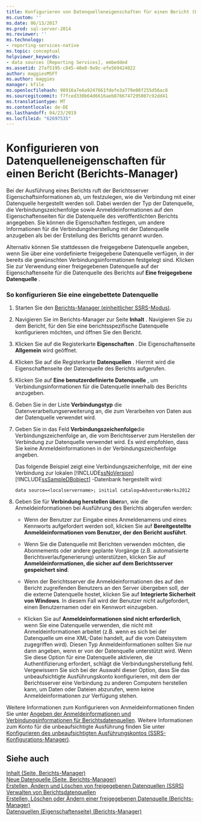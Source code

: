 ```yaml
---
title: Konfigurieren von Datenquelleneigenschaften für einen Bericht (Berichts-Manager) | Microsoft-Dokumentation
ms.custom: ''
ms.date: 06/13/2017
ms.prod: sql-server-2014
ms.reviewer: ''
ms.technology:
- reporting-services-native
ms.topic: conceptual
helpviewer_keywords:
- data sources [Reporting Services], embedded
ms.assetid: 27af5195-c845-40e0-9a9c-efe569424022
author: maggiesMSFT
ms.author: maggies
manager: kfile
ms.openlocfilehash: 98916a7e6a9247661fdefe3a779e08f255d56ac8
ms.sourcegitcommit: f7fced330b64d6616aeb8766747295807c92dd41
ms.translationtype: MT
ms.contentlocale: de-DE
ms.lasthandoff: 04/23/2019
ms.locfileid: "62697535"
---
```

# <a name="configure-data-source-properties-for-a-report--report-manager"></a>Konfigurieren von Datenquelleneigenschaften für einen Bericht (Berichts-Manager)
  Bei der Ausführung eines Berichts ruft der Berichtsserver Eigenschaftsinformationen ab, um festzulegen, wie die Verbindung mit einer Datenquelle hergestellt werden soll. Dabei werden der Typ der Datenquelle, die Verbindungszeichenfolge sowie Anmeldeinformationen auf den Eigenschaftenseiten für die Datenquelle des veröffentlichten Berichts angegeben. Sie können die Eigenschaften festlegen, um andere Informationen für die Verbindungsherstellung mit der Datenquelle anzugeben als bei der Erstellung des Berichts genannt wurden.  
  
 Alternativ können Sie stattdessen die freigegebene Datenquelle angeben, wenn Sie über eine vordefinierte freigegebene Datenquelle verfügen, in der bereits die gewünschten Verbindungsinformationen festgelegt sind. Klicken Sie zur Verwendung einer freigegebenen Datenquelle auf der Eigenschaftenseite für die Datenquelle des Berichts auf **Eine freigegebene Datenquelle** .  
  
### <a name="to-configure-an-embedded-data-source"></a>So konfigurieren Sie eine eingebettete Datenquelle  
  
1.  Starten Sie den [Berichts-Manager &#40;einheitlicher SSRS-Modus&#41;](../report-manager-ssrs-native-mode.md).  
  
2.  Navigieren Sie im Berichts-Manager zur Seite **Inhalt** . Navigieren Sie zu dem Bericht, für den Sie eine berichtsspezifische Datenquelle konfigurieren möchten, und öffnen Sie den Bericht.  
  
3.  Klicken Sie auf die Registerkarte **Eigenschaften** . Die Eigenschaftenseite **Allgemein** wird geöffnet.  
  
4.  Klicken Sie auf die Registerkarte **Datenquellen** . Hiermit wird die Eigenschaftenseite der Datenquelle des Berichts aufgerufen.  
  
5.  Klicken Sie auf **Eine benutzerdefinierte Datenquelle** , um Verbindungsinformationen für die Datenquelle innerhalb des Berichts anzugeben.  
  
6.  Geben Sie in der Liste **Verbindungstyp** die Datenverarbeitungserweiterung an, die zum Verarbeiten von Daten aus der Datenquelle verwendet wird.  
  
7.  Geben Sie in das Feld **Verbindungszeichenfolge**die Verbindungszeichenfolge an, die vom Berichtsserver zum Herstellen der Verbindung zur Datenquelle verwendet wird. Es wird empfohlen, dass Sie keine Anmeldeinformationen in der Verbindungszeichenfolge angeben.  
  
     Das folgende Beispiel zeigt eine Verbindungszeichenfolge, mit der eine Verbindung zur lokalen [!INCLUDE[ssNoVersion](../../includes/ssnoversion-md.md)] [!INCLUDE[ssSampleDBobject](../../includes/sssampledbobject-md.md)] -Datenbank hergestellt wird:  
  
    ```  
    data source=<localservername>; initial catalog=AdventureWorks2012  
    ```  
  
8.  Geben Sie für **Verbindung herstellen über**an, wie die Anmeldeinformationen bei Ausführung des Berichts abgerufen werden:  
  
    -   Wenn der Benutzer zur Eingabe eines Anmeldenamens und eines Kennworts aufgefordert werden soll, klicken Sie auf **Bereitgestellte Anmeldeinformationen vom Benutzer, der den Bericht ausführt**.  
  
    -   Wenn Sie die Datenquelle mit Berichten verwenden möchten, die Abonnements oder andere geplante Vorgänge (z.B. automatisierte Berichtsverlaufgenerierung) unterstützen, klicken Sie auf **Anmeldeinformationen, die sicher auf dem Berichtsserver gespeichert sind**.  
  
    -   Wenn der Berichtsserver die Anmeldeinformationen des auf den Bericht zugreifenden Benutzers an den Server übergeben soll, der die externe Datenquelle hostet, klicken Sie auf **Integrierte Sicherheit von Windows**. In diesem Fall wird der Benutzer nicht aufgefordert, einen Benutzernamen oder ein Kennwort einzugeben.  
  
    -   Klicken Sie auf **Anmeldeinformationen sind nicht erforderlich**, wenn Sie eine Datenquelle verwenden, die nicht mit Anmeldeinformationen arbeitet (z.B. wenn es sich bei der Datenquelle um eine XML-Datei handelt, auf die vom Dateisystem zugegriffen wird). Diesen Typ Anmeldeinformationen sollten Sie nur dann angeben, wenn er von der Datenquelle unterstützt wird. Wenn Sie diese Option für eine Datenquelle aktivieren, die Authentifizierung erfordert, schlägt die Verbindungsherstellung fehl. Vergewissern Sie sich bei der Auswahl dieser Option, dass Sie das unbeaufsichtigte Ausführungskonto konfigurieren, mit dem der Berichtsserver eine Verbindung zu anderen Computern herstellen kann, um Daten oder Dateien abzurufen, wenn keine Anmeldeinformationen zur Verfügung stehen.  
  
 Weitere Informationen zum Konfigurieren von Anmeldeinformationen finden Sie unter [Angeben der Anmeldeinformationen und Verbindungsinformationen für Berichtsdatenquellen](specify-credential-and-connection-information-for-report-data-sources.md). Weitere Informationen zum Konto für die unbeaufsichtigte Ausführung finden Sie unter [Konfigurieren des unbeaufsichtigten Ausführungskontos (SSRS-Konfigurations-Manager)](../install-windows/configure-the-unattended-execution-account-ssrs-configuration-manager.md).  
  
## <a name="see-also"></a>Siehe auch  
 [Inhalt &#40;Seite, Berichts-Manager&#41;](../contents-page-report-manager.md)   
 [Neue Datenquelle &#40;Seite, Berichts-Manager&#41;](../new-data-source-page-report-manager.md)   
 [Erstellen, Ändern und Löschen von freigegebenen Datenquellen &#40;SSRS&#41;](create-modify-and-delete-shared-data-sources-ssrs.md)   
 [Verwalten von Berichtsdatenquellen](manage-report-data-sources.md)   
 [Erstellen, Löschen oder Ändern einer freigegebenen Datenquelle &#40;Berichts-Manager&#41;](../create-delete-or-modify-a-shared-data-source-report-manager.md)   
 [Datenquellen (Eigenschaftenseite) &#40;Berichts-Manager&#41;](../data-sources-properties-page-report-manager.md)  
  
  
